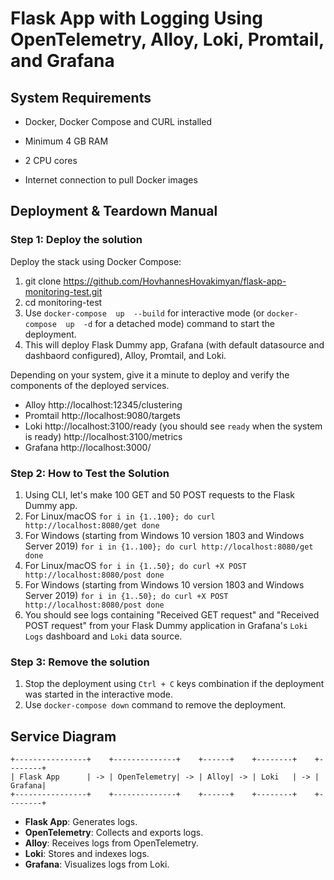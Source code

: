 
# Flask App with Logging Using OpenTelemetry, Alloy, Loki, Promtail, and Grafana



## System Requirements



- Docker, Docker Compose and CURL installed

- Minimum 4 GB RAM

- 2 CPU cores

- Internet connection to pull Docker images



## Deployment & Teardown Manual


### Step 1: Deploy the solution
Deploy  the  stack  using  Docker  Compose:

1. git  clone  https://github.com/HovhannesHovakimyan/flask-app-monitoring-test.git
2. cd  monitoring-test
3. Use `docker-compose  up  --build` for interactive mode (or  `docker-compose  up  -d`  for  a  detached  mode) command to start the deployment.
4. This will deploy Flask Dummy app, Grafana (with default datasource and dashbaord configured), Alloy, Promtail, and Loki.


Depending on your system, give it a minute to deploy and verify the components of the deployed services.

- Alloy
http://localhost:12345/clustering
- Promtail
http://localhost:9080/targets
- Loki
http://localhost:3100/ready (you should see `ready` when the system is ready)
http://localhost:3100/metrics
- Grafana
http://localhost:3000/


### Step 2: How to Test the Solution

1. Using CLI, let's make 100 GET and 50 POST requests to the Flask Dummy app.
2. For Linux/macOS
`
for i in {1..100}; do
    curl http://localhost:8080/get
done
`
3. For Windows (starting from Windows 10 version 1803 and Windows Server 2019)
`
for i in {1..100}; do
    curl http://localhost:8080/get
done
`
4. For Linux/macOS
`
for i in {1..50}; do
    curl +X POST http://localhost:8080/post
done
`
5. For Windows (starting from Windows 10 version 1803 and Windows Server 2019)
`
for i in {1..50}; do
    curl +X POST http://localhost:8080/post
done
`
6. You should see logs containing "Received GET request" and "Received POST request" from your Flask Dummy application in Grafana's `Loki Logs` dashboard and `Loki` data source.


### Step 3: Remove the solution
1. Stop the deployment using `Ctrl + C` keys combination if the deployment was started in the interactive mode.
2. Use `docker-compose down` command to remove the deployment.

## Service Diagram
```
+----------------+    +--------------+    +------+    +--------+    +--------+
| Flask App      | -> | OpenTelemetry| -> | Alloy| -> | Loki   | -> | Grafana|
+----------------+    +--------------+    +------+    +--------+    +--------+

```

-   **Flask App**: Generates logs.
-   **OpenTelemetry**: Collects and exports logs.
-   **Alloy**: Receives logs from OpenTelemetry.
-   **Loki**: Stores and indexes logs.
-   **Grafana**: Visualizes logs from Loki.